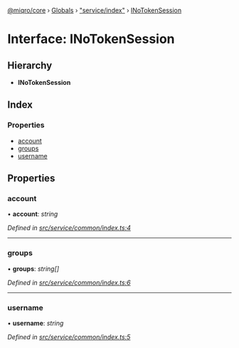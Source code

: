 [@miqro/core](../README.md) › [Globals](../globals.md) › ["service/index"](../modules/_service_index_.md) › [INoTokenSession](_service_index_.inotokensession.md)

# Interface: INoTokenSession

## Hierarchy

* **INoTokenSession**

## Index

### Properties

* [account](_service_index_.inotokensession.md#account)
* [groups](_service_index_.inotokensession.md#groups)
* [username](_service_index_.inotokensession.md#username)

## Properties

###  account

• **account**: *string*

*Defined in [src/service/common/index.ts:4](https://github.com/claukers/miqro-core/blob/05bc2b3/src/service/common/index.ts#L4)*

___

###  groups

• **groups**: *string[]*

*Defined in [src/service/common/index.ts:6](https://github.com/claukers/miqro-core/blob/05bc2b3/src/service/common/index.ts#L6)*

___

###  username

• **username**: *string*

*Defined in [src/service/common/index.ts:5](https://github.com/claukers/miqro-core/blob/05bc2b3/src/service/common/index.ts#L5)*
